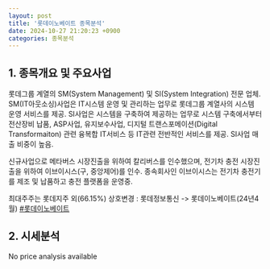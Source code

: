 ```yaml
---
layout: post
title: '롯데이노베이트 종목분석'
date: 2024-10-27 21:20:23 +0900
categories: 종목분석
---
```


## 1. 종목개요 및 주요사업

롯데그룹 계열의 SM(System Management) 및 SI(System Integration) 전문 업체. SM(IT아웃소싱)사업은 IT시스템 운영 및 관리하는 업무로 롯데그룹 계열사의 시스템 운영 서비스를 제공. SI사업은 시스템을 구축하여 제공하는 업무로 시스템 구축에서부터 전산장비 납품, ASP사업, 유지보수사업, 디지털 트랜스포메이션(Digital Transformaiton) 관련 융복합 IT서비스 등 IT관련 전반적인 서비스를 제공. SI사업 매출 비중이 높음. 

신규사업으로 메타버스 시장진출을 위하여 칼리버스를 인수했으며, 전기차 충전 시장진출을 위하여 이브이시스(구, 중앙제어)를 인수. 종속회사인 이브이시스는 전기차 충전기를 제조 및 납품하고 충전 플랫폼을 운영중.

최대주주는 롯데지주 외(66.15%) 상호변경 : 롯데정보통신 -> 롯데이노베이트(24년4월)
[#롯데이노베이트](#)

## 2. 시세분석

No price analysis available
